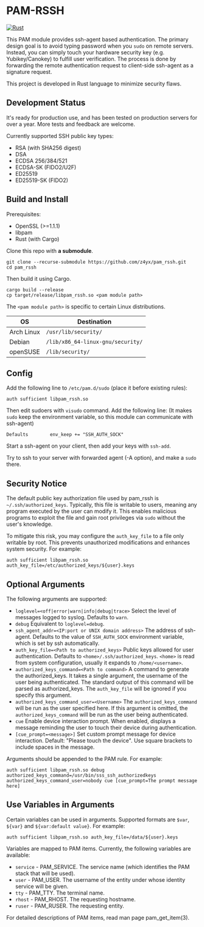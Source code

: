 # PAM-RSSH

[![Rust](https://github.com/z4yx/pam_rssh/actions/workflows/rust.yml/badge.svg)](https://github.com/z4yx/pam_rssh/actions/workflows/rust.yml)

This PAM module provides ssh-agent based authentication. The primary design goal is to avoid typing password when you `sudo` on remote servers. Instead, you can simply touch your hardware security key (e.g. Yubikey/Canokey) to fulfill user verification. The process is done by forwarding the remote authentication request to client-side ssh-agent as a signature request.

This project is developed in Rust language to minimize security flaws.

## Development Status

It's ready for production use, and has been tested on production servers for over a year. More tests and feedback are welcome.

Currently supported SSH public key types:
- RSA (with SHA256 digest)
- DSA
- ECDSA 256/384/521
- ECDSA-SK (FIDO2/U2F)
- ED25519
- ED25519-SK (FIDO2)

## Build and Install

Prerequisites:

- OpenSSL (>=1.1.1) 
- libpam
- Rust (with Cargo)

Clone this repo with **a submodule**.

```
git clone --recurse-submodule https://github.com/z4yx/pam_rssh.git
cd pam_rssh
```

Then build it using Cargo.

```
cargo build --release
cp target/release/libpam_rssh.so <pam module path>
```

The `<pam module path>` is specific to certain Linux distributions.

| OS           | Destination                         |
| ------------ | ----------------------------------- |
| Arch Linux   | `/usr/lib/security/`                |
| Debian       | `/lib/x86_64-linux-gnu/security/`   |
| openSUSE     | `/lib/security/`                    |

## Config

Add the following line to `/etc/pam.d/sudo` (place it before existing rules):

```
auth sufficient libpam_rssh.so
```

Then edit sudoers with `visudo` command. Add the following line: (It makes `sudo` keep the environment variable, so this module can communicate with ssh-agent)
```
Defaults        env_keep += "SSH_AUTH_SOCK"
```


Start a ssh-agent on your client, then add your keys with `ssh-add`. 

Try to ssh to your server with forwarded agent (-A option), and make a `sudo` there. 


## Security Notice

The default public key authorization file used by pam_rssh is `~/.ssh/authorized_keys`. Typically, this file is writable to users, meaning any program executed by the user can modify it. This enables malicious programs to exploit the file and gain root privileges via `sudo` without the user's knowledge.

To mitigate this risk, you may configure the `auth_key_file` to a file only writable by root. This prevents unauthorized modifications and enhances system security. For example:

```
auth sufficient libpam_rssh.so auth_key_file=/etc/authorized_keys/${user}.keys
```

## Optional Arguments

The following arguments are supported:

- `loglevel=<off|error|warn|info|debug|trace>` Select the level of messages logged to syslog. Defaults to `warn`.
- `debug` Equivalent to `loglevel=debug`. 
- `ssh_agent_addr=<IP:port or UNIX domain address>` The address of ssh-agent. Defaults to the value of `SSH_AUTH_SOCK` environment variable, which is set by ssh automatically.
- `auth_key_file=<Path to authorized_keys>` Public keys allowed for user authentication. Defaults to `<home>/.ssh/authorized_keys`. `<home>` is read from system configuration, usually it expands to `/home/<username>`.
- `authorized_keys_command=<Path to command>` A command to generate the authorized_keys. It takes a single argument, the username of the user being authenticated. The standard output of this command will be parsed as authorized_keys. The `auth_key_file` will be ignored if you specify this argument.
- `authorized_keys_command_user=<Username>` The `authorized_keys_command` will be run as the user specified here. If this argument is omitted, the `authorized_keys_command` will be run as the user being authenticated.
- `cue` Enable device interaction prompt. When enabled, displays a message reminding the user to touch their device during authentication.
- `[cue_prompt=<message>]` Set custom prompt message for device interaction. Default: "Please touch the device". Use square brackets to include spaces in the message.

Arguments should be appended to the PAM rule. For example:

```
auth sufficient libpam_rssh.so debug authorized_keys_command=/usr/bin/sss_ssh_authorizedkeys authorized_keys_command_user=nobody cue [cue_prompt=The prompt message here]
```

## Use Variables in Arguments

Certain variables can be used in arguments. Supported formats are `$var`, `${var}` and `${var:default value}`. For example:

```
auth sufficient libpam_rssh.so auth_key_file=/data/${user}.keys
```

Variables are mapped to PAM items. Currently, the following variables are available:

- `service` - PAM_SERVICE. The service name (which identifies the PAM stack that will be used).
- `user` - PAM_USER. The username of the entity under whose identity service will be given.
- `tty` - PAM_TTY. The terminal name.
- `rhost` - PAM_RHOST. The requesting hostname.
- `ruser` - PAM_RUSER. The requesting entity.

For detailed descriptions of PAM items, read man page pam_get_item(3).
